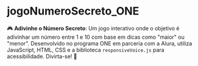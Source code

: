 # jogoNumeroSecreto_ONE
🎮 **Adivinhe o Número Secreto**: Um jogo interativo onde o objetivo é adivinhar um número entre 1 e 10 com base em dicas como "maior" ou "menor". Desenvolvido no programa ONE em parceria com a Alura, utiliza JavaScript, HTML, CSS e a biblioteca `responsiveVoice.js` para acessibilidade. Divirta-se! 🚀
